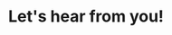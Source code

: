 ---
title: Let's hear from you!
img: /_nuxt/assets/images/feedback.png
link: https://sites.google.com/strongschools.nyc/msksi/resources#h.xere2vvav6n9
---